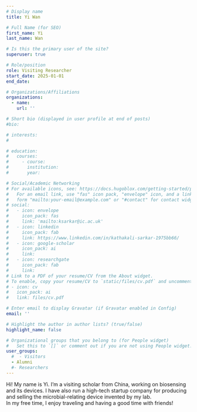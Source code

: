 ```yaml
---
# Display name
title: Yi Wan

# Full Name (for SEO)
first_name: Yi
last_name: Wan

# Is this the primary user of the site?
superuser: true

# Role/position
role: Visiting Researcher
start_date: 2025-01-01
end_date:

# Organizations/Affiliations
organizations:
  - name: 
    url: ''

# Short bio (displayed in user profile at end of posts)
#bio: 

# interests:
#   

# education:
#   courses:
#     - course: 
#       institution: 
#       year: 

# Social/Academic Networking
# For available icons, see: https://docs.hugoblox.com/getting-started/page-builder/#icons
#   For an email link, use "fas" icon pack, "envelope" icon, and a link in the
#   form "mailto:your-email@example.com" or "#contact" for contact widget.
# social:
#   - icon: envelope
#     icon_pack: fas
#     link: 'mailto:ksarkar@ic.ac.uk'
#   - icon: linkedin
#     icon_pack: fab
#     link: https://www.linkedin.com/in/kathakali-sarkar-1975bb66/
#   - icon: google-scholar
#     icon_pack: ai
#     link: 
#   - icon: researchgate
#     icon_pack: fab
#     link: 
# Link to a PDF of your resume/CV from the About widget.
# To enable, copy your resume/CV to `static/files/cv.pdf` and uncomment the lines below.
# - icon: cv
#   icon_pack: ai
#   link: files/cv.pdf

# Enter email to display Gravatar (if Gravatar enabled in Config)
email: ''

# Highlight the author in author lists? (true/false)
highlight_name: false

# Organizational groups that you belong to (for People widget)
#   Set this to `[]` or comment out if you are not using People widget.
user_groups:
  #  - Visitors
  - Alumni
  #- Researchers
---
```


Hi! My name is Yi. I’m a visiting scholar from China, working on biosensing and its devices. I have also run a high-tech startup company for producing and selling the microbial-relating device invented by my lab.  
In my free time, I enjoy traveling and having a good time with friends! 
